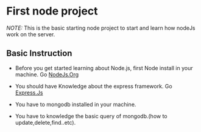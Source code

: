 #  First node project
 _NOTE:_ This is the basic starting node project to start and learn how  nodeJs work on the server.
##  Basic Instruction
* Before you get started learning about Node.js, first Node install in your machine.
 Go [NodeJs.Org](https://nodejs.org)
* You should have Knowledge about the express framework.
 Go [Express.Js](https://expressjs.com/)
 
* You have to mongodb installed in your machine.

* You have to knowledge the basic query of mongodb.(how to update,delete,find..etc).



